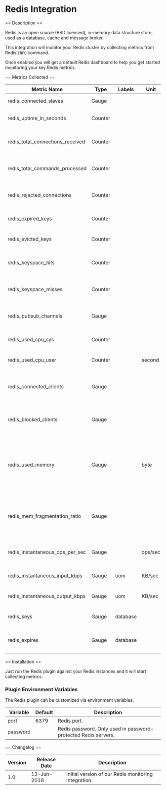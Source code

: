 Redis Integration
=================

== Description ==

Redis is an open source (BSD licensed), in-memory data structure store, used as a database, cache and message broker.

This integration will monitor your Redis cluster by collecting metrics from Redis `INFO` command.

Once enabled you will get a default Redis dashboard to help you get started monitoring your key Redis metrics.

== Metrics Collected ==

|Metric Name                     |Type   |Labels  |Unit   |Description                                                                                                                                 |
|--------------------------------|-------|--------|-------|--------------------------------------------------------------------------------------------------------------------------------------------|
|redis_connected_slaves          |Gauge  |        |       |Number of connected slaves.                                                                                                                 |
|redis_uptime_in_seconds         |Counter|        |       |Number of seconds since Redis server start.                                                                                                 |
|redis_total_connections_received|Counter|        |       |Total number of connections accepted by the server.                                                                                         |
|redis_total_commands_processed  |Counter|        |       |Total number of commands processed by the server.                                                                                           |
|redis_rejected_connections      |Counter|        |       |Number of connections rejected because of maxclients limit.                                                                                 |
|redis_expired_keys              |Counter|        |       |Total number of key expiration events.                                                                                                      |
|redis_evicted_keys              |Counter|        |       |Number of evicted keys due to maxmemory limit.                                                                                              |
|redis_keyspace_hits             |Counter|        |       |Number of successful lookup of keys in the main dictionary.                                                                                 |
|redis_keyspace_misses           |Counter|        |       |Number of failed lookup of keys in the main dictionary.                                                                                     |
|redis_pubsub_channels           |Gauge  |        |       |Global number of pub/sub channels with client subscriptions.                                                                                |
|redis_used_cpu_sys              |Counter|        |       |System CPU time consumed by the Redis server.                                                                                               |
|redis_used_cpu_user             |Counter|        |second |User CPU time consumed by the Redis server.                                                                                                 |
|redis_connected_clients         |Gauge  |        |       |Number of client connections (excluding connections from slaves).                                                                           |
|redis_blocked_clients           |Gauge  |        |       |Number of clients pending on a blocking call (BLPOP, BRPOP, BRPOPLPUSH).                                                                    |
|redis_used_memory               |Gauge  |        |byte   |Total number of bytes allocated by Redis using its allocator (either standard libc, jemalloc, or an alternative allocator such as tcmalloc).|
|redis_mem_fragmentation_ratio   |Gauge  |        |       |Ratio between the number of bytes Redis allocated as seen by the operating system and `redis_used_memory`.                                  |
|redis_instantaneous_ops_per_sec |Gauge  |        |ops/sec|Number of commands processed per second.                                                                                                    |
|redis_instantaneous_input_kbps  |Gauge  |uom     |KB/sec |The network's read rate per second in KB/sec.                                                                                               |
|redis_instantaneous_output_kbps |Gauge  |uom     |KB/sec |The network's write rate per second in KB/sec.                                                                                              |
|redis_keys                      |Gauge  |database|       |The current number of keys per database.                                                                                                    |
|redis_expires                   |Gauge  |database|       |The current number of keys with an expiration per database.                                                                                 |

== Installation ==

Just run the Redis plugin against your Redis instances and it will start collecting metrics.

### Plugin Environment Variables

The Redis plugin can be customized via environment variables.

|Variable|Default     |Description                                                   |
|--------|------------|--------------------------------------------------------------|
|port    |6379        |Redis port.                                                   |
|password|            |Redis password. Only used in password-protected Redis servers.|

== Changelog ==

|Version|Release Date|Description                                         |
|-------|------------|----------------------------------------------------|
|1.0    |13-Jun-2018 |Initial version of our Redis monitoring integration.|
